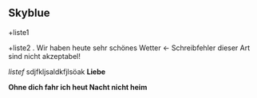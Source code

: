 

## Skyblue

+liste1

+liste2
.
Wir haben heute sehr schönes Wetter <- Schreibfehler dieser Art sind nicht akzeptabel!

*listef*  sdjfkljsaldkfjlsöak **Liebe**

**Ohne dich fahr ich heut Nacht nicht heim**